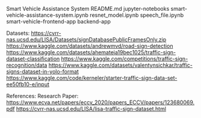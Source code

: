 Smart Vehicle Assistance System
    README.md
    jupyter-notebooks
        smart-vehicle-assistance-system.ipynb
        resnet_model.ipynb
        speech_file.ipynb
    smart-vehicle-frontend-app
    backend-app    

Datasets:
https://cvrr-nas.ucsd.edu/LISA/Datasets/signDatabasePublicFramesOnly.zip
https://www.kaggle.com/datasets/andrewmvd/road-sign-detection
https://www.kaggle.com/datasets/ahemateja19bec1025/traffic-sign-dataset-classification
https://www.kaggle.com/competitions/traffic-sign-recognition/data
https://www.kaggle.com/datasets/valentynsichkar/traffic-signs-dataset-in-yolo-format
https://www.kaggle.com/code/kerneler/starter-traffic-sign-data-set-ee50fb10-e/input

References:
Research Paper:
https://www.ecva.net/papers/eccv_2020/papers_ECCV/papers/123680069.pdf
https://cvrr-nas.ucsd.edu/LISA/lisa-traffic-sign-dataset.html

